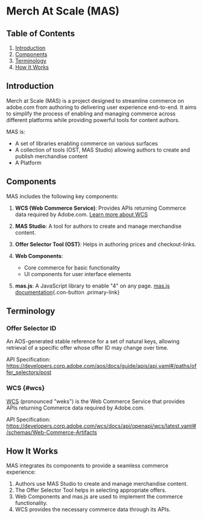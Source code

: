 # Merch At Scale (MAS)

## Table of Contents

1. [Introduction](#introduction)
2. [Components](#components)
3. [Terminology](#terminology)
4. [How It Works](#how-it-works)

## Introduction

Merch at Scale (MAS) is a project designed to streamline commerce on adobe.com from authoring to delivering user experience end-to-end. It aims to simplify the process of enabling and managing commerce across different platforms while providing powerful tools for content authors.

MAS is:

-   A set of libraries enabling commerce on various surfaces
-   A collection of tools (OST, MAS Studio) allowing authors to create and publish merchandise content
-   A Platform

## Components

MAS includes the following key components:

1. **WCS (Web Commerce Service)**: Provides APIs returning Commerce data required by Adobe.com. [Learn more about WCS](#wcs)

2. **MAS Studio**: A tool for authors to create and manage merchandise content.

3. **Offer Selector Tool (OST)**: Helps in authoring prices and checkout-links.

4. **Web Components**:

    - Core commerce for basic functionality
    - UI components for user interface elements

5. **mas.js**: A JavaScript library to enable "4" on any page. [mas.js documentation](/libs/features/mas/docs/mas.js.html){.con-button .primary-link}

## Terminology

### Offer Selector ID

An AOS-generated stable reference for a set of natural keys, allowing retrieval of a specific offer whose offer ID may change over time.

API Specification: https://developers.corp.adobe.com/aos/docs/guide/apis/api.yaml#/paths/offer_selectors/post

### WCS {#wcs}

[WCS](https://developers.corp.adobe.com/wcs/docs/guide/introduction.md) (pronounced "weks") is the Web Commerce Service that provides APIs returning Commerce data required by Adobe.com.

API Specification: https://developers.corp.adobe.com/wcs/docs/api/openapi/wcs/latest.yaml#/schemas/Web-Commerce-Artifacts

## How It Works

MAS integrates its components to provide a seamless commerce experience:

1. Authors use MAS Studio to create and manage merchandise content.
2. The Offer Selector Tool helps in selecting appropriate offers.
3. Web Components and mas.js are used to implement the commerce functionality.
4. WCS provides the necessary commerce data through its APIs.
